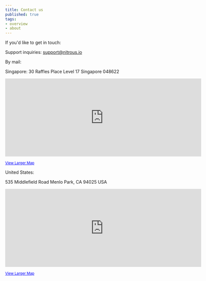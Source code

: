 ```yaml
---
title: Contact us
published: true
tags:
- overview
- about
---
```


If you'd like to get in touch:

Support inquiries: [support@nitrous.io](mailto:support@nitrous.io)

By mail:

Singapore:
30 Raffles Place Level 17
Singapore 048622

<iframe frameborder="0" height="250" marginheight="0" marginwidth="0" scrolling="no" src="https://maps.google.com/maps?f=q&amp;source=s_q&amp;hl=en&amp;geocode=&amp;q=30+raffles+place,+singapore&amp;aq=&amp;sll=37.458474,-122.172968&amp;sspn=0.010382,0.008229&amp;t=h&amp;ie=UTF8&amp;hq=&amp;hnear=30+Raffles+Pl,+Singapore+048622&amp;z=14&amp;iwloc=A&amp;ll=1.284255,103.85173&amp;output=embed" width="630"></iframe>

<small><a href="https://maps.google.com/maps?f=q&amp;source=embed&amp;hl=en&amp;geocode=&amp;q=30+raffles+place,+singapore&amp;aq=&amp;sll=37.458474,-122.172968&amp;sspn=0.010382,0.008229&amp;t=h&amp;ie=UTF8&amp;hq=&amp;hnear=30+Raffles+Pl,+Singapore+048622&amp;z=14&amp;iwloc=A&amp;ll=1.284255,103.85173" style="color:#0000FF;text-align:left">View Larger Map</a></small>

United States:

535 Middlefield Road
Menlo Park, CA 94025
USA

<iframe height="250" width="630" frameborder="0" scrolling="no" marginheight="0" marginwidth="0" src="https://maps.google.com.sg/maps?q=535+middlefield+road,+menlo+park,+ca&amp;ie=UTF8&amp;hq=&amp;hnear=535+Middlefield+Rd,+Menlo+Park,+San+Mateo,+California+94025,+United+States&amp;gl=sg&amp;t=h&amp;z=14&amp;ll=37.458439,-122.173124&amp;output=embed"></iframe><br />

<small><a href="https://maps.google.com.sg/maps?q=535+middlefield+road,+menlo+park,+ca&amp;ie=UTF8&amp;hq=&amp;hnear=535+Middlefield+Rd,+Menlo+Park,+San+Mateo,+California+94025,+United+States&amp;gl=sg&amp;t=h&amp;z=14&amp;ll=37.458439,-122.173124&amp;source=embed" style="color:#0000FF;text-align:left">View Larger Map</a></small>
